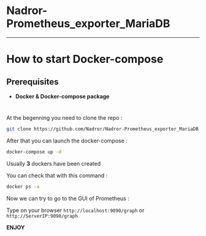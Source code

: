 # **Nadror-Prometheus_exporter_MariaDB**
---
# How to start Docker-compose
## Prerequisites

* **Docker & Docker-compose package**

#
At the begenning you need to clone the repo :

```sh
git clone https://github.com/Nadror/Nadror-Prometheus_exporter_MariaDB.git
```
After that you can launch the docker-compose :

```sh
docker-compose up -d
```

Usually **3** dockers have been created

You can check that with this command :

```sh
docker ps -a
```


Now we can try to go to the GUI of Prometheus :

Type on your browser ```http://localhost:9090/graph``` or ```http://ServerIP:9090/graph```

**ENJOY**


